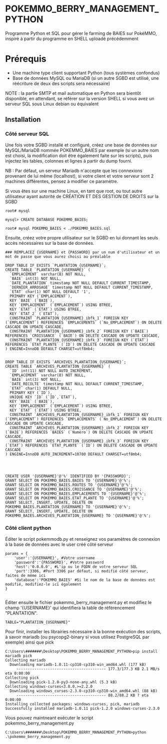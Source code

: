 # POKEMMO_BERRY_MANAGEMENT_PYTHON
Programme Python et SQL pour gérer le farming de BAIES sur PokéMMO, inspiré à partir du programme en SHELL uploadé précédemment

# Prérequis
- Une machine type client supportant Python (tous systèmes confondus)
- Base de données MySQL ou MariaDB (si un autre SGBD est utilisé, une réécriture de deux des scripts sera nécessaire)

NOTE : la partie SMTP et mail automatique en Python sera bientôt disponible, en attendant, se référer sur la version SHELL si vous avez un serveur SQL sous Linux debian ou équivalent

## Installation

### Côté serveur SQL

Une fois votre SGBD installé et configuré, créez une base de données sur MySQL/MariaDB nommée POKEMMO_BAIES par exemple (si un autre nom est choisi, la modification doit être également faite sur les scripts), puis injectez les tables, colonnes et lignes à partir du dump fourni.

NB : Par défaut, un serveur Mariadb n'accepte que les connexions provenant de lui même (localhost), si votre client et votre serveur sont 2 machines différentes, pensez à modifier ce paramètre.


Si vous êtes sur une machine Linux, en tant que root, ou tout autre utilisateur ayant autorité de CRÉATION ET DES GESTION DE DROITS sur la SGBD

```
root# mysql

mysql> CREATE DATABASE POKEMMO_BAIES;

root# mysql POKEMMO_BAIES < ./POKEMMO_BAIES.sql

```


Ensuite, créez votre propre utilisateur sur le SGBD en lui donnant les seuls accès nécessaires sur la base de données.



```
### REMPLACEZ {USERNAME} et {PASSWORD} par un num d'utilisateur et un mot de passe que vous aurez choisi au préalable

DROP TABLE IF EXISTS `PLANTATION_{USERNAME}`;
CREATE TABLE `PLANTATION_{USERNAME}` (
  `EMPLACEMENT` varchar(8) NOT NULL,
  `BAIE` int(3) NOT NULL,
  `DATE_PLANTATION` timestamp NOT NULL DEFAULT CURRENT_TIMESTAMP,
  `DERNIER_ARROSAGE` timestamp NOT NULL DEFAULT CURRENT_TIMESTAMP,
  `ETAT` char(1) NOT NULL DEFAULT '1',
  PRIMARY KEY (`EMPLACEMENT`),
  KEY `BAIE` (`BAIE`),
  KEY `EMPLACEMENT` (`EMPLACEMENT`) USING BTREE,
  KEY `ETAT` (`ETAT`) USING BTREE,
  KEY `ETAT_2` (`ETAT`),
  CONSTRAINT `PLANTATION_{USERNAME}_ibfk_1` FOREIGN KEY (`EMPLACEMENT`) REFERENCES `EMPLACEMENTS` (`No_EMPLACEMENT`) ON DELETE CASCADE ON UPDATE CASCADE,
  CONSTRAINT `PLANTATION_{USERNAME}_ibfk_2` FOREIGN KEY (`BAIE`) REFERENCES `CROISSANCE` (`BAIE`) ON DELETE CASCADE ON UPDATE CASCADE,
  CONSTRAINT `PLANTATION_{USERNAME}_ibfk_3` FOREIGN KEY (`ETAT`) REFERENCES `ETAT_PLANTE` (`ID`) ON DELETE CASCADE ON UPDATE CASCADE
) ENGINE=InnoDB DEFAULT CHARSET=utf8mb4;


DROP TABLE IF EXISTS `ARCHIVES_PLANTATION_{USERNAME}`;
CREATE TABLE `ARCHIVES_PLANTATION_{USERNAME}` (
  `ID` int(11) NOT NULL AUTO_INCREMENT,
  `EMPLACEMENT` varchar(8) NOT NULL,
  `BAIE` int(3) NOT NULL,
  `DATE_RECOLTE` timestamp NOT NULL DEFAULT CURRENT_TIMESTAMP,
  `ETAT` char(1) DEFAULT NULL,
  PRIMARY KEY (`ID`),
  UNIQUE KEY `ID` (`ID`,`ETAT`),
  KEY `BAIE` (`BAIE`),
  KEY `EMPLACEMENT` (`EMPLACEMENT`) USING BTREE,
  KEY `ETAT` (`ETAT`) USING BTREE,
  CONSTRAINT `ARCHIVES_PLANTATION_{USERNAME}_ibfk_1` FOREIGN KEY (`EMPLACEMENT`) REFERENCES `EMPLACEMENTS` (`No_EMPLACEMENT`) ON DELETE CASCADE ON UPDATE CASCADE,
  CONSTRAINT `ARCHIVES_PLANTATION_{USERNAME}_ibfk_2` FOREIGN KEY (`BAIE`) REFERENCES `BAIES` (`Numero`) ON DELETE CASCADE ON UPDATE CASCADE,
  CONSTRAINT `ARCHIVES_PLANTATION_{USERNAME}_ibfk_3` FOREIGN KEY (`ETAT`) REFERENCES `ETAT_PLANTE` (`ID`) ON DELETE CASCADE ON UPDATE CASCADE
) ENGINE=InnoDB AUTO_INCREMENT=10780 DEFAULT CHARSET=utf8mb4;




CREATE USER '{USERNAME}'@'%' IDENTIFIED BY '{PASSWORD}';
GRANT SELECT ON POKEMMO_BAIES.BAIES TO '{USERNAME}'@'%';
GRANT SELECT ON POKEMMO_BAIES.ROUTES TO '{USERNAME}'@'%';
GRANT SELECT ON POKEMMO_BAIES.CROISSANCE TO '{USERNAME}'@'%';
GRANT SELECT ON POKEMMO_BAIES.EMPLACEMENTS TO '{USERNAME}'@'%';
GRANT SELECT ON POKEMMO_BAIES.ETAT_PLANTE TO '{USERNAME}'@'%';
GRANT SELECT, INSERT, UPDATE, DELETE ON POKEMMO_BAIES.PLANTATION_{USERNAME} TO '{USERNAME}'@'%';
GRANT SELECT, INSERT, UPDATE, DELETE ON POKEMMO_BAIES.ARCHIVES_PLANTATION_{USERNAME} TO '{USERNAME}'@'%';

```


### Côté client python

Éditer le script pokemmodb.py et renseignez vos paramètres de connexion à la base de données avec le user créé côté serveur


```
params = {
    'user':'{USERNAME}', #Votre username
    'password':'{PASSWORD}', #Votre password
    'host':'0.0.0.0', #L'ip ou le FQDN de votre serveur SQL
    'port':3306, #Port 3306 par défaut, si modifié côté serveur, faites de même ici
    'database':'POKEMMO_BAIES' #Si le nom de la base de données est modifié, modifiez-le ici également
}


```


Éditer ensuite le fichier pokemmo_berry_management.py et modifiez le champ '{USERNAME}' qui identifiera la table de référencement "PLANTATION".

```
TABLE="PLANTATION_{USERNAME}"
```


Pour finir, installer les librairies nécessaire à la bonne exécution des scripts, à savoir mariadb (ou psycopg2-binary si vous utilisez PostgreSQL par exemple) ainsi que pick


```
C:\Users\#######\Desktop\POKEMMO_BERRY_MANAGEMENT_PYTHON>pip install mariadb pick
Collecting mariadb
  Downloading mariadb-1.0.11-cp310-cp310-win_amd64.whl (177 kB)
     ---------------------------------------- 177.3/177.3 KB 2.1 MB/s eta 0:00:00
Collecting pick
  Downloading pick-1.2.0-py3-none-any.whl (5.3 kB)
Collecting windows-curses<3.0.0,>=2.2.0
  Downloading windows_curses-2.3.0-cp310-cp310-win_amd64.whl (88 kB)
     ---------------------------------------- 88.2/88.2 KB ? eta 0:00:00
Installing collected packages: windows-curses, pick, mariadb
Successfully installed mariadb-1.0.11 pick-1.2.0 windows-curses-2.3.0

```

Vous pouvez maintneant exécuter le script pokemmo_berry_management.py


```
C:\Users\#######\Desktop\POKEMMO_BERRY_MANAGEMENT_PYTHON>python .\pokemmo_berry_management.py
```
